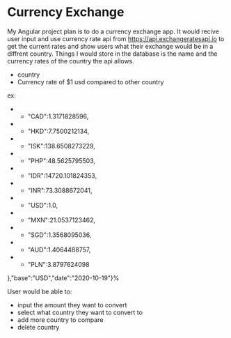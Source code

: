 
# Currency Exchange 
My Angular project plan is to do a currency exchange app. It would recive user input and use currency rate api from <link>https://api.exchangeratesapi.io</link> to get the current rates and show users what their exchange would be in a diffrent country. 
Things I would store in the database is the name and the currency rates of the country the api allows.
* country
* Currency rate of $1 usd compared to other country 

ex: 
* * "CAD":1.3171828596,
* * "HKD":7.7500212134, 
* * "ISK":138.6508273229,
* * "PHP":48.5625795503,
* * "IDR":14720.101824353,
* * "INR":73.3088672041,
* * "USD":1.0,
* * "MXN":21.0537123462,
* * "SGD":1.3568095036,
* * "AUD":1.4064488757,
* * "PLN":3.8797624098

},"base":"USD","date":"2020-10-19"}%

User would be able to: 
* input the amount they want to convert 
* select what country they want to convert to 
* add more country to compare 
* delete country 